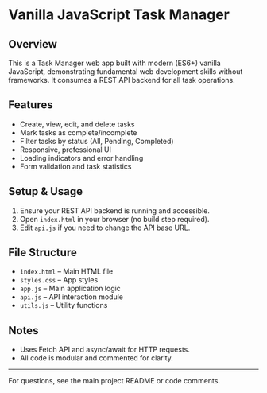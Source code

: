 # Vanilla JavaScript Task Manager

## Overview

This is a Task Manager web app built with modern (ES6+) vanilla JavaScript, demonstrating fundamental web development skills without frameworks. It consumes a REST API backend for all task operations.

## Features

- Create, view, edit, and delete tasks
- Mark tasks as complete/incomplete
- Filter tasks by status (All, Pending, Completed)
- Responsive, professional UI
- Loading indicators and error handling
- Form validation and task statistics

## Setup & Usage

1. Ensure your REST API backend is running and accessible.
2. Open `index.html` in your browser (no build step required).
3. Edit `api.js` if you need to change the API base URL.

## File Structure

- `index.html` – Main HTML file
- `styles.css` – App styles
- `app.js` – Main application logic
- `api.js` – API interaction module
- `utils.js` – Utility functions

## Notes

- Uses Fetch API and async/await for HTTP requests.
- All code is modular and commented for clarity.

---

For questions, see the main project README or code comments.
